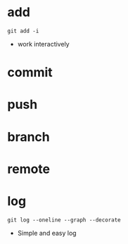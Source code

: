 # add 

```
git add -i 
```

- work interactively


# commit 
# push 
# branch 
# remote 
# 

# log 

```
git log --oneline --graph --decorate
```

- Simple and easy log 
